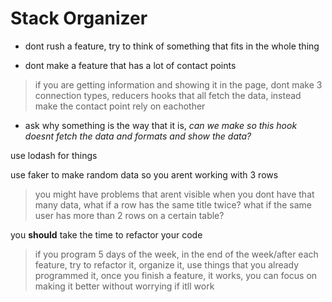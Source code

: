 # Stack Organizer

* dont rush a feature, try to think of something that fits in the whole thing

* dont make a feature that has a lot of contact points

> if you are getting information and showing it in the page, dont make 3 connection types, reducers hooks that all fetch the data, instead make the contact point rely on eachother

* ask why something is the way that it is, *can we make so this hook doesnt fetch the data and formats and show the data?*

use lodash for things

use faker to make random data so you arent working with 3 rows

> you might have problems that arent visible when you dont have that many data, what if a row has the same title twice? what if the same user has more than 2 rows on a certain table?

you **should** take the time to refactor your code

> if you program 5 days of the week, in the end of the week/after each feature, try to refactor it, organize it, use things that you already programmed it, 
> once you finish a feature, it works, you can focus on making it better without worrying if itll work
